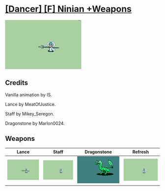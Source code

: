# [\[Dancer\] \[F\] Ninian +Weapons](./)

<img src="./2.%20Lance/Lance_000.png" alt="[Dancer] [F] Ninian +Weapons standing" />

## Credits

Vanilla animation by IS.

Lance by MeatOfJustice.

Staff by Mikey_Seregon.

Dragonstone by Marlon0024.

## Weapons


|Lance |Staff |Dragonstone |Refresh |
|  :---: | :---: | :---: | :---: |
| <img alt="Lance animation" src="./2.%20Lance/Lance.gif" /> | <img alt="Staff animation" src="./7.%20Staff/Staff.gif" /> | <img alt="Dragonstone animation" src="./8.%20Dragonstone/Dragonstone.gif" /> | <img alt="Refresh animation" src="./8.%20Refresh/Refresh.gif" /> |
